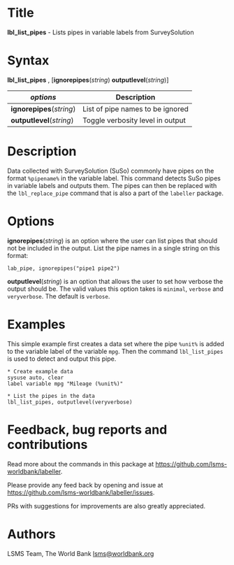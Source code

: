 # Title

__lbl_list_pipes__ - Lists pipes in variable labels from SurveySolution

# Syntax

__lbl_list_pipes__ , [__**ig**norepipes__(_string_) __**out**putlevel__(_string_)]

| _options_ | Description |
|-----------|-------------|
| __**ig**norepipes__(_string_) | List of pipe names to be ignored |
| __**out**putlevel__(_string_) | Toggle verbosity level in output  |

# Description

Data collected with SurveySolution (SuSo) commonly have pipes
on the format `%pipename%` in the variable label.
This command detects SuSo pipes in variable labels and outputs them.
The pipes can then be replaced with the `lbl_replace_pipe` command
that is also a part of the `labeller` package.

# Options

__**ig**norepipes__(_string_) is an option where the user
can list pipes that should not be included in the output.
List the pipe names in a single string on this format:

```
lab_pipe, ignorepipes("pipe1 pipe2")
```

__**out**putlevel__(_string_) is an option that allows the user to set how verbose the output should be. The valid values this option takes is `minimal`, `verbose` and `veryverbose`. The default is `verbose`.

# Examples

This simple example first creates a data set where the pipe `%unit%` is
added to the variable label of the variable `mpg`.
Then the command `lbl_list_pipes` is used to detect and output this pipe.

```
* Create example data
sysuse auto, clear
label variable mpg "Mileage (%unit%)"

* List the pipes in the data
lbl_list_pipes, outputlevel(veryverbose)

```

# Feedback, bug reports and contributions

Read more about the commands in this package at https://github.com/lsms-worldbank/labeller.

Please provide any feed back by opening and issue at https://github.com/lsms-worldbank/labeller/issues.

PRs with suggestions for improvements are also greatly appreciated.

# Authors

LSMS Team, The World Bank lsms@worldbank.org
